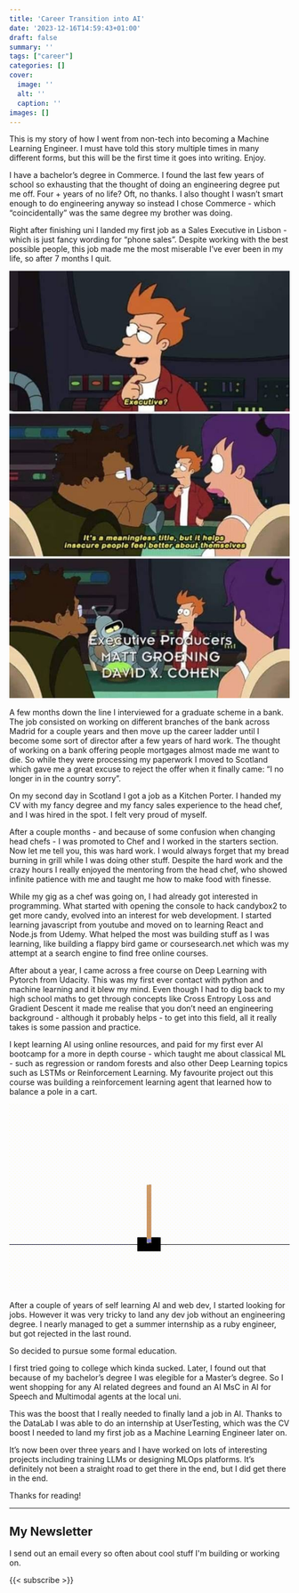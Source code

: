 ```yaml
---
title: 'Career Transition into AI'
date: '2023-12-16T14:59:43+01:00'
draft: false
summary: ''
tags: ["career"]
categories: []
cover:
  image: ''
  alt: ''
  caption: ''
images: []
---
```


This is my story of how I went from non-tech into becoming a Machine Learning Engineer. I must have told this story multiple times in many different forms, but this will be the first time it goes into writing. Enjoy.

I have a bachelor’s degree in Commerce. I found the last few years of school so exhausting that the thought of doing an engineering degree put me off. Four + years of no life? Oft, no thanks. I also thought I wasn’t smart enough to do engineering anyway so instead I chose Commerce - which “coincidentally” was the same degree my brother was doing.

Right after finishing uni I landed my first job as a Sales Executive in Lisbon - which is just fancy wording for “phone sales”. Despite working with the best possible people, this job made me the most miserable I’ve ever been in my life, so after 7 months I quit.

![futurama](./futurama.jpg)

A few months down the line I interviewed for a graduate scheme in a bank. The job consisted on working on different branches of the bank across Madrid for a couple years and then move up the career ladder until I become some sort of director after a few years of hard work. The thought of working on a bank offering people mortgages almost made me want to die. So while they were processing my paperwork I moved to Scotland which gave me a great excuse to reject the offer when it finally came: “I no longer in in the country sorry”.

On my second day in Scotland I got a job as a Kitchen Porter. I handed my CV with my fancy degree and my fancy sales experience to the head chef, and I was hired in the spot. I felt very proud of myself.

After a couple months - and because of some confusion when changing head chefs - I was promoted to Chef and I worked in the starters section. Now let me tell you, this was hard work. I would always forget that my bread burning in grill while I was doing other stuff. Despite the hard work and the crazy hours I really enjoyed the mentoring from the head chef, who showed infinite patience with me and taught me how to make food with finesse.

While my gig as a chef was going on, I had already got interested in programming. What started with opening the console to hack candybox2 to get more candy, evolved into an interest for web development. I started learning javascript from youtube and moved on to learning React and Node.js from Udemy. What helped the most was building stuff as I was learning, like building a flappy bird game or coursesearch.net which was my attempt at a search engine to find free online courses.

After about a year, I came across a free course on Deep Learning with Pytorch from Udacity. This was my first ever contact with python and machine learning and it blew my mind. Even though I had to dig back to my high school maths to get through concepts like Cross Entropy Loss and Gradient Descent it made me realise that you don’t need an engineering background - although it probably helps - to get into this field, all it really takes is some passion and practice.

I kept learning AI using online resources, and paid for my first ever AI bootcamp for a more in depth course - which taught me about classical ML - such as regression or random forests and also other Deep Learning topics such as LSTMs or Reinforcement Learning. My favourite project out this course was building a reinforcement learning agent that learned how to balance a pole in a cart.

![pole](./pole.gif)

After a couple of years of self learning AI and web dev, I started looking for jobs. However it was very tricky to land any dev job without an engineering degree. I nearly managed to get a summer internship as a ruby engineer, but got rejected in the last round.

So decided to pursue some formal education.

I first tried going to college which kinda sucked. Later, I found out that because of my bachelor’s degree I was elegible for a Master’s degree. So I went shopping for any AI related degrees and found an AI MsC in AI for Speech and Multimodal agents at the local uni.

This was the boost that I really needed to finally land a job in AI. Thanks to the DataLab I was able to do an internship at UserTesting, which was the CV boost I needed to land my first job as a Machine Learning Engineer later on.

It’s now been over three years and I have worked on lots of interesting projects including training LLMs or designing MLOps platforms. It’s definitely not been a straight road to get there in the end, but I did get there in the end.

Thanks for reading!

---
## My Newsletter

I send out an email every so often about cool stuff I'm building or working on.

{{< subscribe >}}

